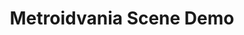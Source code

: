 ---
title: "Metroidvania Scene Demo"
layout: "metroidvania-scene-demo" # This layout will be used to style the page
---